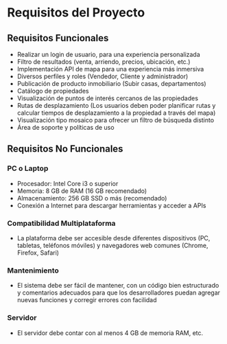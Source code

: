 # Requisitos del Proyecto

## Requisitos Funcionales

- Realizar un login de usuario, para una experiencia personalizada
- Filtro de resultados (venta, arriendo, precios, ubicación, etc.)
- Implementación API de mapa para una experiencia más inmersiva
- Diversos perfiles y roles (Vendedor, Cliente y administrador)
- Publicación de producto inmobiliario (Subir casas, departamentos)
- Catálogo de propiedades
- Visualización de puntos de interés cercanos de las propiedades
- Rutas de desplazamiento (Los usuarios deben poder planificar rutas y calcular tiempos de desplazamiento a la propiedad a través del mapa)
- Visualización tipo mosaico para ofrecer un filtro de búsqueda distinto
- Área de soporte y políticas de uso

## Requisitos No Funcionales

### PC o Laptop
- Procesador: Intel Core i3 o superior
- Memoria: 8 GB de RAM (16 GB recomendado)
- Almacenamiento: 256 GB SSD o más (recomendado)
- Conexión a Internet para descargar herramientas y acceder a APIs

### Compatibilidad Multiplataforma
- La plataforma debe ser accesible desde diferentes dispositivos (PC, tabletas, teléfonos móviles) y navegadores web comunes (Chrome, Firefox, Safari)

### Mantenimiento
- El sistema debe ser fácil de mantener, con un código bien estructurado y comentarios adecuados para que los desarrolladores puedan agregar nuevas funciones y corregir errores con facilidad

### Servidor
- El servidor debe contar con al menos 4 GB de memoria RAM, etc.
